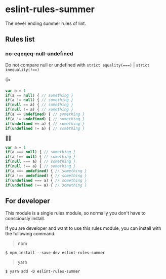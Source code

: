 # eslint-rules-summer

The never ending summer rules of lint.

## Rules list

### no-eqeqeq-null-undefined

Do not compare null or undefined with `strict equality(===)` | `strict inequality(!==)`

👍

```javascript
var a = 1
if(a == null) { // something }
if(a != null) { // something }
if(null == a) { // something }
if(null != a) { // something }
if(a == undefined) { // something }
if(a != undefined) { // something }
if(undefined == a) { // something }
if(undefined != a) { // something }
```

🙅‍♂️

```javascript
var a = 1
if(a === null) { // something }
if(a !== null) { // something }
if(null === a) { // something }
if(null !== a) { // something }
if(a === undefined) { // something }
if(a !== undefined) { // something }
if(undefined === a) { // something }
if(undefined !== a) { // something }
```

## For developer

This module is a single rules module, so normally you don't have to consciously install.

If you are developer and want to use this rules module, you can install with the following command.

> npm

```console
$ npm install --save-dev eslint-rules-summer
```

> yarn

```console
$ yarn add -D eslint-rules-summer
```

